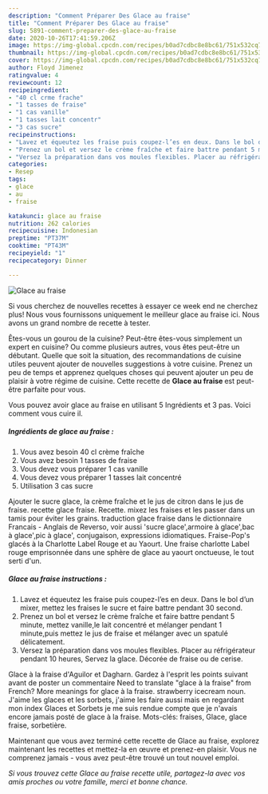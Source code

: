 ```yaml
---
description: "Comment Préparer Des Glace au fraise"
title: "Comment Préparer Des Glace au fraise"
slug: 5891-comment-preparer-des-glace-au-fraise
date: 2020-10-26T17:41:59.206Z
image: https://img-global.cpcdn.com/recipes/b0ad7cdbc8e8bc61/751x532cq70/glace-au-fraise-photo-principale-de-la-recette.jpg
thumbnail: https://img-global.cpcdn.com/recipes/b0ad7cdbc8e8bc61/751x532cq70/glace-au-fraise-photo-principale-de-la-recette.jpg
cover: https://img-global.cpcdn.com/recipes/b0ad7cdbc8e8bc61/751x532cq70/glace-au-fraise-photo-principale-de-la-recette.jpg
author: Floyd Jimenez
ratingvalue: 4
reviewcount: 12
recipeingredient:
- "40 cl crme frache"
- "1 tasses de fraise"
- "1 cas vanille"
- "1 tasses lait concentr"
- "3 cas sucre"
recipeinstructions:
- "Lavez et équeutez les fraise puis coupez-l’es en deux. Dans le bol d’un mixer, mettez les fraises le sucre et faire battre pendant 30 second."
- "Prenez un bol et versez le crème fraîche et faire battre pendant 5 minute, mettez vanille,le lait concentré et mélanger pendant 1 minute,puis mettez le jus de fraise et mélanger avec un spatulé délicatement."
- "Versez la préparation dans vos moules flexibles. Placer au réfrigérateur pendant 10 heures, Servez la glace. Décorée de fraise ou de cerise."
categories:
- Resep
tags:
- glace
- au
- fraise

katakunci: glace au fraise 
nutrition: 262 calories
recipecuisine: Indonesian
preptime: "PT37M"
cooktime: "PT43M"
recipeyield: "1"
recipecategory: Dinner

---
```



![Glace au fraise](https://img-global.cpcdn.com/recipes/b0ad7cdbc8e8bc61/751x532cq70/glace-au-fraise-photo-principale-de-la-recette.jpg)

Si vous cherchez de nouvelles recettes à essayer ce week end ne cherchez plus! Nous vous fournissons uniquement le meilleur glace au fraise ici. Nous avons un grand nombre de recette à tester.

Êtes-vous un gourou de la cuisine? Peut-être êtes-vous simplement un expert en cuisine? Ou comme plusieurs autres, vous êtes peut-être un débutant. Quelle que soit la situation, des recommandations de cuisine utiles peuvent ajouter de nouvelles suggestions à votre cuisine. Prenez un peu de temps et apprenez quelques choses qui peuvent ajouter un peu de plaisir à votre régime de cuisine. Cette recette de <strong> Glace au fraise </strong> est peut-être parfaite pour vous.

<!--inarticleads1-->

Vous pouvez avoir glace au fraise en utilisant 5 Ingrédients et 3 pas. Voici comment vous cuire il.

##### Ingrédients de glace au fraise :

1. Vous avez besoin 40 cl crème fraîche
1. Vous avez besoin 1 tasses de fraise
1. Vous devez vous préparer 1 cas vanille
1. Vous devez vous préparer 1 tasses lait concentré
1. Utilisation 3 cas sucre


Ajouter le sucre glace, la crème fraîche et le jus de citron dans le jus de fraise. recette glace fraise. Recette. mixez les fraises et les passer dans un tamis pour éviter les grains. traduction glace fraise dans le dictionnaire Francais - Anglais de Reverso, voir aussi &#39;sucre glace&#39;,armoire à glace&#39;,bac à glace&#39;,pic à glace&#39;, conjugaison, expressions idiomatiques. Fraise-Pop&#39;s glacés à la Charlotte Label Rouge et au Yaourt. Une fraise charlotte Label rouge emprisonnée dans une sphère de glace au yaourt onctueuse, le tout serti d&#39;un. 

<!--inarticleads2-->

##### Glace au fraise instructions :

1. Lavez et équeutez les fraise puis coupez-l’es en deux. Dans le bol d’un mixer, mettez les fraises le sucre et faire battre pendant 30 second.
1. Prenez un bol et versez le crème fraîche et faire battre pendant 5 minute, mettez vanille,le lait concentré et mélanger pendant 1 minute,puis mettez le jus de fraise et mélanger avec un spatulé délicatement.
1. Versez la préparation dans vos moules flexibles. Placer au réfrigérateur pendant 10 heures, Servez la glace. Décorée de fraise ou de cerise.


Glace à la fraise d&#39;Aguilor et Dagharn. Gardez à l&#39;esprit les points suivant avant de poster un commentaire  Need to translate &#34;glace à la fraise&#34; from French? More meanings for glace à la fraise. strawberry icecream noun. J&#39;aime les glaces et les sorbets, j&#39;aime les faire aussi mais en regardant mon index Glaces et Sorbets je me suis rendue compte que je n&#39;avais encore jamais posté de glace à la fraise. Mots-clés: fraises, Glace, glace fraise, sorbetière. 

<!--inarticleads1-->

<p>
Maintenant que vous avez terminé cette recette de Glace au fraise, explorez maintenant les recettes et mettez-la en œuvre et prenez-en plaisir. Vous ne comprenez jamais - vous avez peut-être trouvé un tout nouvel emploi.
</p>

<p>
<i>Si vous trouvez cette Glace au fraise recette utile, partagez-la avec vos amis proches ou votre famille, merci et bonne chance.</i>
</p>
